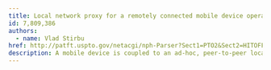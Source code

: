 ```yaml
---
title: Local network proxy for a remotely connected mobile device operating in reduced power mode
id: 7,809,386
authors:
  - name: Vlad Stirbu
href: http://patft.uspto.gov/netacgi/nph-Parser?Sect1=PTO2&Sect2=HITOFF&u=%2Fnetahtml%2FPTO%2Fsearch-adv.htm&r=1&f=G&l=50&d=PTXT&p=1&S1=7,809,386.PN.&OS=pn/7,809,386&RS=PN/7,809,386
description: A mobile device is coupled to an ad-hoc, peer-to-peer local area network via a public network. A secure data connection is created between the mobile device and an access point of the local area network so that the mobile device operates in an address space of the local network. A proxy for the mobile device is operated on the local network. The proxy maintains one or more state variables related to operation of the mobile device on the local network. The proxy simulates a reduced power mode of the mobile device on the local network for purposes of shaping traffic over the secure data connection and provides the state variables to entities of the local network on behalf of the mobile device.
---
```

